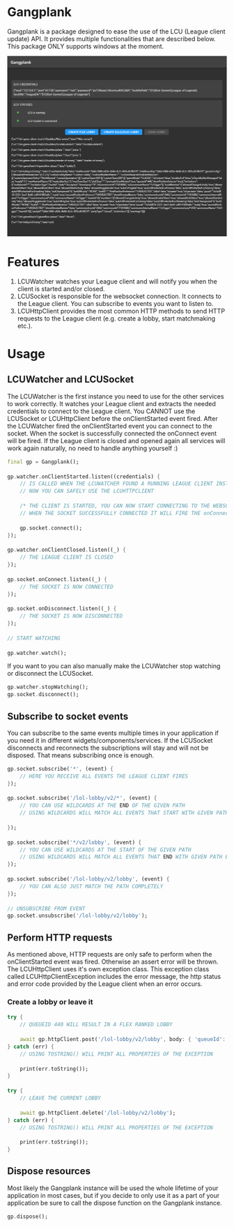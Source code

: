 <!-- 
This README describes the package. If you publish this package to pub.dev,
this README's contents appear on the landing page for your package.

For information about how to write a good package README, see the guide for
[writing package pages](https://dart.dev/guides/libraries/writing-package-pages). 

For general information about developing packages, see the Dart guide for
[creating packages](https://dart.dev/guides/libraries/create-library-packages)
and the Flutter guide for
[developing packages and plugins](https://flutter.dev/developing-packages). 
-->

# Gangplank

Gangplank is a package designed to ease the use of the LCU (League client update) API. 
It provides multiple functionalities that are described below.
This package ONLY supports windows at the moment.

![](assets/example.jpg)

# Features

1. LCUWatcher watches your League client and will notify you when the client is started and/or closed.
2. LCUSocket is responsible for the websocket connection. It connects to the League client. You can subscribe to events you want to listen to.
3. LCUHttpClient provides the most common HTTP methods to send HTTP requests to the League client (e.g. create a lobby, start matchmaking etc.).

# Usage
## LCUWatcher and LCUSocket

The LCUWatcher is the first instance you need to use for the other services to work correctly. It watches your League client and extracts the needed credentials to connect to the League client. You CANNOT use the LCUSocket or LCUHttpClient before the onClientStarted event fired. After the LCUWatcher fired the onClientStarted event you can connect to the socket. When the socket is successfully connected the onConnect event will be fired. If the League client is closed and opened again all services will work again naturally, no need to handle anything yourself :)

```dart
final gp = Gangplank();

gp.watcher.onClientStarted.listen((credentials) {
    // IS CALLED WHEN THE LCUWATCHER FOUND A RUNNING LEAGUE CLIENT INSTANCE
    // NOW YOU CAN SAFELY USE THE LCUHTTPCLIENT

    /* THE CLIENT IS STARTED, YOU CAN NOW START CONNECTING TO THE WEBSOCKET THAT THE LEAGUE CLIENT EXPOSES*/
    // WHEN THE SOCKET SUCCESSFULLY CONNECTED IT WILL FIRE THE onConnect event

    gp.socket.connect();
});

gp.watcher.onClientClosed.listen((_) {
    // THE LEAGUE CLIENT IS CLOSED
});

gp.socket.onConnect.listen((_) {
    // THE SOCKET IS NOW CONNECTED
});

gp.socket.onDisconnect.listen((_) {
    // THE SOCKET IS NOW DISCONNECTED
});

// START WATCHING

gp.watcher.watch();
```

If you want to you can also manually make the LCUWatcher stop watching or disconnect the LCUSocket.

```dart
gp.watcher.stopWatching();
gp.socket.disconnect();
```

## Subscribe to socket events
You can subscribe to the same events multiple times in your application if you need it in different widgets/components/services. If the LCUSocket disconnects and reconnects the subscriptions will stay and will not be disposed. That means subscribing once is enough.

```dart
gp.socket.subscribe('*', (event) {
    // HERE YOU RECEIVE ALL EVENTS THE LEAGUE CLIENT FIRES
});

gp.socket.subscribe('/lol-lobby/v2/*', (event) {
    // YOU CAN USE WILDCARDS AT THE END OF THE GIVEN PATH
    // USING WILDCARDS WILL MATCH ALL EVENTS THAT START WITH GIVEN PATH BEFORE THE WILDCARD OPERATOR

});

gp.socket.subscribe('*/v2/lobby', (event) {
    // YOU CAN USE WILDCARDS AT THE START OF THE GIVEN PATH
    // USING WILDCARDS WILL MATCH ALL EVENTS THAT END WITH GIVEN PATH BEFORE THE WILDCARD OPERATOR
});

gp.socket.subscribe('/lol-lobby/v2/lobby', (event) {
    // YOU CAN ALSO JUST MATCH THE PATH COMPLETELY
});

// UNSUBSCRIBE FROM EVENT
gp.socket.unsubscribe('/lol-lobby/v2/lobby');
```

## Perform HTTP requests
As mentioned above, HTTP requests are only safe to perform when the onClientStarted event was fired. Otherwise an assert error will be thrown. The LCUHttpClient uses it's own exception class. This exception class called LCUHttpClientException includes the error message, the http status and error code provided by the League client when an error occurs.

### Create a lobby or leave it
```dart
try {
    // QUEUEID 440 WILL RESULT IN A FLEX RANKED LOBBY

    await gp.httpClient.post('/lol-lobby/v2/lobby', body: { 'queueId': 440 });
} catch (err) {
    // USING TOSTRING() WILL PRINT ALL PROPERTIES OF THE EXCEPTION

    print(err.toString());
}

try {
    // LEAVE THE CURRENT LOBBY

    await gp.httpClient.delete('/lol-lobby/v2/lobby');
} catch (err) {
    // USING TOSTRING() WILL PRINT ALL PROPERTIES OF THE EXCEPTION

    print(err.toString());
}
```

## Dispose resources
Most likely the Gangplank instance will be used the whole lifetime of your application in most cases, but if you decide to only use it as a part of your application be sure to call the dispose function on the Gangplank instance.

```dart
gp.dispose();
```
